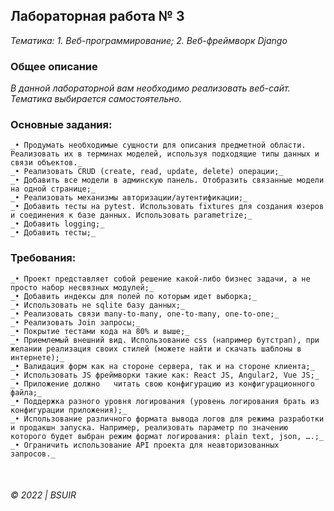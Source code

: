 ## Лабораторная работа № 3    

_Тематика:_
    _1. Веб-программирование;_
    _2. Веб-фреймворк Django_

### __Общее описание__

_В данной лабораторной вам необходимо реализовать веб-сайт. Тематика выбирается самостоятельно._  
 
### __Основные задания:__  
    _• Продумать необходимые сущности для описания предметной области. Реализовать их в терминах моделей, используя подходящие типы данных и связи объектов._   
    _• Реализовать CRUD (create, read, update, delete) операции;_  
    _• Добавить все модели в админскую панель. Отобразить связанные модели на одной странице;_  
    _• Реализовать механизмы авторизации/аутентификации;_  
    _• Добавить тесты на pytest. Использовать fixtures для создания юзеров и соединения к базе данных. Использовать parametrize;_  
    _• Добавить logging;_  
    _• Добавить тесты;_  
 
### __Требования:__  
    _• Проект представляет собой решение какой-либо бизнес задачи, а не просто набор несвязных модулей;_  
    _• Добавить индексы для полей по которым идет выборка;_  
    _• Использовать не sqlite базу данных;_  
    _• Реализовать связи many-to-many, one-to-many, one-to-one;_  
    _• Реализовать Join запросы;_  
    _• Покрытие тестами кода на 80% и выше;_  
    _• Приемлемый внешний вид. Использование css (например бутстрап), при желании реализация своих стилей (можете найти и скачать шаблоны в интернете);_  
    _• Валидация форм как на стороне сервера, так и на стороне клиента;_  
    _• Использовать JS фреймворки такие как: React JS, Angular2, Vue JS;_  
    _• Приложение должно   читать свою конфигурацию из конфигурационного файла;_  
    _• Поддержка разного уровня логирования (уровень логирования брать из конфигурации приложения);_  
    _• Использование различного формата вывода логов для режима разработки и продакшн запуска. Например, реализовать параметр по значению которого будет выбран режим формат логирования: plain text, json, ….;_  
    _• Ограничить использование API проекта для неавторизованных запросов._  


&nbsp;  
###### © 2022 | BSUIR
